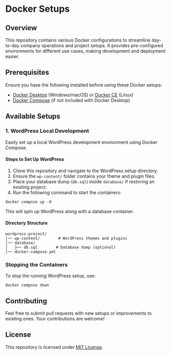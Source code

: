 # Docker Setups

## Overview
This repository contains various Docker configurations to streamline day-to-day company operations and project setups. It provides pre-configured environments for different use cases, making development and deployment easier.

## Prerequisites
Ensure you have the following installed before using these Docker setups:
- [Docker Desktop](https://www.docker.com/products/docker-desktop/) (Windows/macOS) or [Docker CE](https://docs.docker.com/engine/install/) (Linux)
- [Docker Compose](https://docs.docker.com/compose/install/) (if not included with Docker Desktop)

## Available Setups

### 1. WordPress Local Development
Easily set up a local WordPress development environment using Docker Compose.

#### Steps to Set Up WordPress
1. Clone this repository and navigate to the WordPress setup directory.
2. Ensure the `wp-content/` folder contains your theme and plugin files.
3. Place your database dump (`db.sql`) inside `database/` if restoring an existing project.
4. Run the following command to start the containers:

```shell
docker compose up -d
```

This will spin up WordPress along with a database container.

#### Directory Structure
```
wordpress-project/
│── wp-content/        # WordPress themes and plugins
│── database/
│   ├── db.sql        # Database dump (optional)
│── docker-compose.yml
```

### Stopping the Containers
To stop the running WordPress setup, use:
```shell
docker compose down
```

## Contributing
Feel free to submit pull requests with new setups or improvements to existing ones. Your contributions are welcome!

## License
This repository is licensed under [MIT License](LICENSE).
